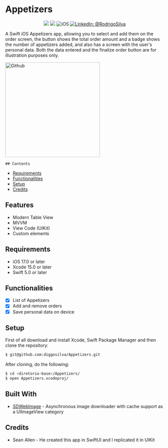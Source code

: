 # Appetizers

<p align="center">
    <img src="https://img.shields.io/badge/Swift-5.9.1-orange.svg" />
    <img src="https://img.shields.io/badge/Xcode-15.2.X-orange.svg" />
    <img src="https://img.shields.io/badge/platforms-iOS-brightgreen.svg?style=flat" alt="iOS" />
    <a href="https://www.linkedin.com/in/rodrigo-silva-6a53ba300/" target="_blank">
        <img src="https://img.shields.io/badge/LinkedIn-@RodrigoSilva-blue.svg?style=flat" alt="LinkedIn: @RodrigoSilva" />
    </a>
</p>

A Swift iOS Appetizers app, allowing you to select and add them on the order screen, the button shows the total order amount and a badge shows the number of appetizers added, and also has a screen with the user's personal data. Both the data entered and the finalize order button are for illustration purposes only.


<p align="left">
    <img src="https://media.giphy.com/media/79iAAl06b1HkiUIYM9/giphy.gif" width="300" max-width="40%" alt="Github"/>
</p> 


    ## Contents

- [Requirements](#requirements)
- [Functionalities](#functionalities)
- [Setup](#setup)
- [Credits](#credits)

## Features

- Modern Table View
- MVVM
- View Code (UIKit)
- Custom elements

## Requirements

- iOS 17.0 or later
- Xcode 15.0 or later
- Swift 5.0 or later

## Functionalities
- [x] List of Appetizers
- [x] Add and remove orders
- [x] Save personal data on device 

## Setup

First of all download and install Xcode, Swift Package Manager and then clone the repository:

```sh
$ git@github.com:diggosilva/Appetizers.git
```

After cloning, do the following:

```sh
$ cd <diretorio-base>/Appetizers/
$ open Appetizers.xcodeproj/
```

## Built With

* [SDWebImage](https://github.com/SDWebImage/SDWebImage) - Asynchronous image downloader with cache support as a UIImageView category

## Credits

- Sean Allen - He created this app in SwiftUI and I replicated it in UIKit
